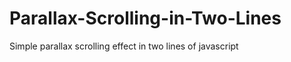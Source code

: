 Parallax-Scrolling-in-Two-Lines
===============================

Simple parallax scrolling effect in two lines of javascript